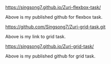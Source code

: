 https://singsong7.github.io/Zuri-flexbox-task/

Above is my published github for flexbox task.

https://github.com/Singsong7/Zuri-grid-task.git

Above is my link to grid task.

https://singsong7.github.io/Zuri-grid-task/
 
 Above is my published github for grid task.
